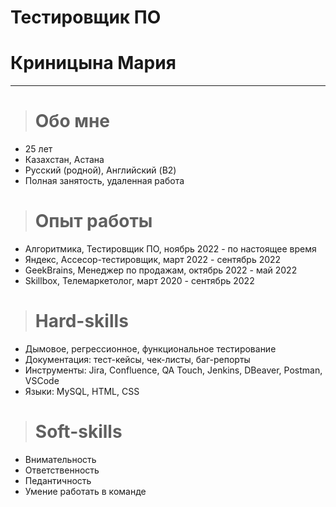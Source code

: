 # Тестировщик ПО 
# Криницына Мария
---
># Обо мне

+ 25 лет
+ Казахстан, Астана
+ Русский (родной), Английский (B2)
+ Полная занятость, удаленная работа

># Опыт работы

- Алгоритмика, Тестировщик ПО, ноябрь 2022 - по настоящее время
- Яндекс, Ассесор-тестировщик, март 2022 - сентябрь 2022
- GeekBrains, Менеджер по продажам, октябрь 2022 - май 2022
- Skillbox, Телемаркетолог, март 2020 - сентябрь 2022

># Hard-skills

+ Дымовое, регрессионное, функциональное тестирование
+ Документация: тест-кейсы, чек-листы, баг-репорты
+ Инструменты: Jira, Confluence, QA Touch, Jenkins, DBeaver, Postman, VSCode
+ Языки: MySQL, HTML, CSS

># Soft-skills

+ Внимательность
+ Ответственность
+ Педантичность
+ Умение работать в команде
